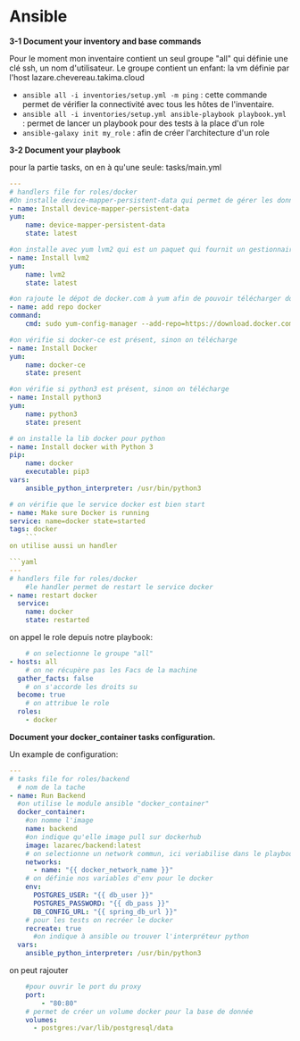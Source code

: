 # Ansible

**3-1 Document your inventory and base commands**

Pour le moment mon inventaire contient un seul groupe "all" qui définie une clé ssh, un nom d'utilisateur. Le groupe contient un enfant: la vm définie par l'host lazare.chevereau.takima.cloud

- `ansible all -i inventories/setup.yml -m ping` : cette commande permet de vérifier la connectivité avec tous les hôtes de l'inventaire.
- `ansible all -i inventories/setup.yml ansible-playbook playbook.yml` : permet de lancer un playbook pour des tests à la place d'un role
- `ansible-galaxy init my_role` : afin de créer l'architecture d'un role

**3-2 Document your playbook**

pour la partie tasks, on en à qu'une seule: tasks/main.yml

```yml
---
# handlers file for roles/docker
#On installe device-mapper-persistent-data qui permet de gérer les données perisistantes
- name: Install device-mapper-persistent-data
yum:
    name: device-mapper-persistent-data
    state: latest

#on installe avec yum lvm2 qui est un paquet qui fournit un gestionnaire de volume afin, dans ce contexte de gérer l'espace de stockage des conteneurs dockers
- name: Install lvm2
yum:
    name: lvm2
    state: latest

#on rajoute le dépot de docker.com à yum afin de pouvoir télécharger docker
- name: add repo docker
command:
    cmd: sudo yum-config-manager --add-repo=https://download.docker.com/linux/centos/docker-ce.repo

#on vérifie si docker-ce est présent, sinon on télécharge
- name: Install Docker
yum:
    name: docker-ce
    state: present

#on vérifie si python3 est présent, sinon on télécharge
- name: Install python3
yum:
    name: python3
    state: present

# on installe la lib docker pour python
- name: Install docker with Python 3
pip:
    name: docker
    executable: pip3
vars:
    ansible_python_interpreter: /usr/bin/python3

# on vérifie que le service docker est bien start
- name: Make sure Docker is running
service: name=docker state=started
tags: docker
    ```
on utilise aussi un handler 

```yaml
---
# handlers file for roles/docker
    #le handler permet de restart le service docker
- name: restart docker
  service:
    name: docker
    state: restarted
```

on appel le role depuis notre playbook:

```yaml
    # on selectionne le groupe "all"
- hosts: all
    # on ne récupère pas les Facs de la machine
  gather_facts: false
    # on s'accorde les droits su
  become: true
    # on attribue le role
  roles:
    - docker
```

**Document your docker_container tasks configuration.**

Un example de configuration:

```yml
---
# tasks file for roles/backend
  # nom de la tache
- name: Run Backend
  #on utilise le module ansible "docker_container" 
  docker_container:
    #on nomme l'image
    name: backend
    #on indique qu'elle image pull sur dockerhub 
    image: lazarec/backend:latest
    # on selectionne un network commun, ici veriabilise dans le playbook
    networks:
      - name: "{{ docker_network_name }}"
    # on définie nos variables d'env pour le docker
    env:
      POSTGRES_USER: "{{ db_user }}"
      POSTGRES_PASSWORD: "{{ db_pass }}"
      DB_CONFIG_URL: "{{ spring_db_url }}"
    # pour les tests on recréer le docker
    recreate: true
      #on indique à ansible ou trouver l'interpréteur python
  vars:
    ansible_python_interpreter: /usr/bin/python3
```

on peut rajouter 

```yaml
    #pour ouvrir le port du proxy
    port:
        - "80:80"
    # permet de créer un volume docker pour la base de donnée
    volumes:
      - postgres:/var/lib/postgresql/data
```


